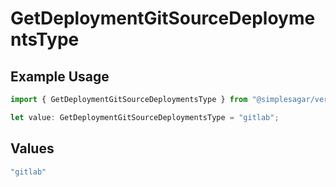 # GetDeploymentGitSourceDeploymentsType

## Example Usage

```typescript
import { GetDeploymentGitSourceDeploymentsType } from "@simplesagar/vercel/models/getdeploymentop.js";

let value: GetDeploymentGitSourceDeploymentsType = "gitlab";
```

## Values

```typescript
"gitlab"
```